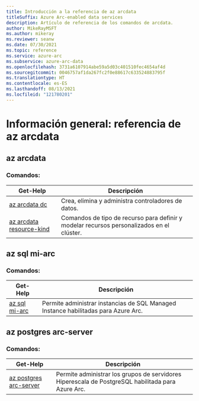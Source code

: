 ```yaml
---
title: Introducción a la referencia de az arcdata
titleSuffix: Azure Arc-enabled data services
description: Artículo de referencia de los comandos de arcdata.
author: MikeRayMSFT
ms.author: mikeray
ms.reviewer: seanw
ms.date: 07/30/2021
ms.topic: reference
ms.service: azure-arc
ms.subservice: azure-arc-data
ms.openlocfilehash: 3731a6107914abe59a5d03c401510fec4654af4d
ms.sourcegitcommit: 0046757af1da267fc2f0e88617c633524883795f
ms.translationtype: HT
ms.contentlocale: es-ES
ms.lasthandoff: 08/13/2021
ms.locfileid: "121780201"
---
```

# <a name="overview-az-arcdata-reference"></a>Información general: referencia de az arcdata

## <a name="az-arcdata"></a>az arcdata
### <a name="commands"></a>Comandos:
| Get-Help | Descripción|
| --- | --- |
[az arcdata dc](reference-az-arcdata-dc.md) | Crea, elimina y administra controladores de datos.
[az arcdata resource-kind](reference-az-arcdata-resource-kind.md) | Comandos de tipo de recurso para definir y modelar recursos personalizados en el clúster.


## <a name="az-sql-mi-arc"></a>az sql mi-arc
### <a name="commands"></a>Comandos:
| Get-Help | Descripción|
| --- | --- |
[az sql mi-arc](reference-az-sql-mi-arc.md) | Permite administrar instancias de SQL Managed Instance habilitadas para Azure Arc.


## <a name="az-postgres-arc-server"></a>az postgres arc-server
### <a name="commands"></a>Comandos:
| Get-Help | Descripción|
| --- | --- |
[az postgres arc-server](reference-az-postgres-arc-server.md) | Permite administrar los grupos de servidores Hiperescala de PostgreSQL habilitada para Azure Arc.
